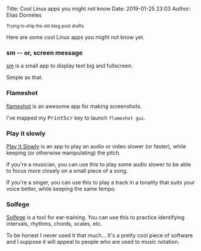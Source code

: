 Title: Cool Linux apps you might not know
Date: 2019-01-25 23:03
Author: Elias Dorneles

<sup>Trying to ship the old blog post drafts</sup>

Here are some cool Linux apps you might not know yet.

### sm -- or, screen message

[sm](https://packages.debian.org/sid/sm) is a small app to display text big and fullscreen.

Simple as that.

### Flameshot

[flameshot](https://flameshot.js.org) is an awesome app for making screenshots.

I've mapped my <kbd>PrintScr</kbd> key to launch `flameshot gui`.

### Play it slowly

[Play It Slowly](https://29a.ch/playitslowly) is an app to play an audio or video slower (or faster), while keeping (or otherwise manipulating) the pitch.

If you're a musician, you can use this to play some audio slower to be able to focus more closely on a small piece of a song.

If you're a singer, you can use this to play a track in a tonality that suits your voice better, while keeping the same tempo.

### Solfege

[Solfege](https://www.gnu.org/software/solfege/) is a tool for ear-training. You can use this to practice identifying intervals, rhythms, chords, scales, etc.

To be honest I never used it that much...  It's a pretty cool piece of software
and I suppose it will appeal to people who are used to music notation.
